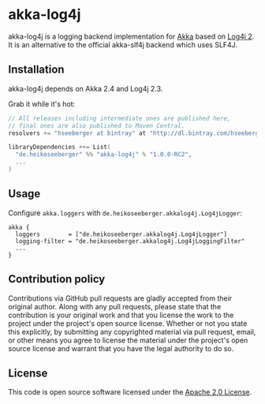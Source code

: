 # akka-log4j #

akka-log4j is a logging backend implementation for [Akka](http://akka.io) based on [Log4j 2](http://logging.apache.org/log4j/2.x).
It is an alternative to the official akka-slf4j backend which uses SLF4J.

## Installation

akka-log4j depends on Akka 2.4 and Log4j 2.3.

Grab it while it's hot:

``` scala
// All releases including intermediate ones are published here,
// final ones are also published to Maven Central.
resolvers += "hseeberger at bintray" at "http://dl.bintray.com/hseeberger/maven"

libraryDependencies ++= List(
  "de.heikoseeberger" %% "akka-log4j" % "1.0.0-RC2",
  ...
)
```

## Usage

Configure `akka.loggers` with `de.heikoseeberger.akkalog4j.Log4jLogger`:

```
akka {
  loggers        = ["de.heikoseeberger.akkalog4j.Log4jLogger"]
  logging-filter = "de.heikoseeberger.akkalog4j.Log4jLoggingFilter"
  ...
}
```

## Contribution policy ##

Contributions via GitHub pull requests are gladly accepted from their original author. Along with any pull requests, please state that the contribution is your original work and that you license the work to the project under the project's open source license. Whether or not you state this explicitly, by submitting any copyrighted material via pull request, email, or other means you agree to license the material under the project's open source license and warrant that you have the legal authority to do so.

## License ##

This code is open source software licensed under the [Apache 2.0 License]("http://www.apache.org/licenses/LICENSE-2.0.html").
